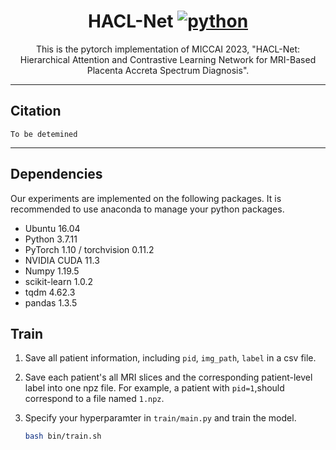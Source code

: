 <div align="center">


# HACL-Net [![python](https://img.shields.io/badge/python-%20%203.7-blue.svg)]()
This is the pytorch implementation of MICCAI 2023, "HACL-Net: Hierarchical Attention and Contrastive Learning Network for MRI-Based Placenta Accreta Spectrum Diagnosis". 
________________________________________________________________

</div>

## Citation

```
To be detemined
```

---------------------------------------------------------------------------------

## Dependencies

Our experiments are implemented on the following packages. It is recommended to use anaconda to manage your python packages.

- Ubuntu 16.04
- Python 3.7.11
- PyTorch 1.10 / torchvision 0.11.2
- NVIDIA CUDA 11.3
- Numpy 1.19.5
- scikit-learn 1.0.2
- tqdm 4.62.3
- pandas 1.3.5

## Train

1. Save all patient information, including `pid`, `img_path`, `label` in a csv file.

2. Save each patient's all MRI slices and the corresponding patient-level label into one npz file. For example, a patient with `pid=1`,should correspond to a file named `1.npz`.

3. Specify your hyperparamter in `train/main.py` and train the model.

    ```bash
    bash bin/train.sh
    ```